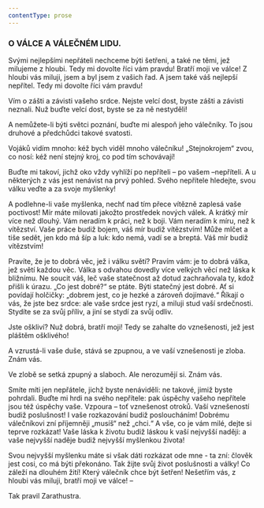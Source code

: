 ```yaml
---
contentType: prose
---
```


<section>

### O VÁLCE A VÁLEČNÉM LIDU.

Svými nejlepšími nepřáteli nechceme býti šetřeni, a také ne těmi, jež milujeme z hloubi. Tedy mi dovolte říci vám pravdu! Bratří moji ve válce! Z hloubi vás miluji, jsem a byl jsem z vašich řad. A jsem také váš nejlepší nepřítel. Tedy mi dovolte říci vám pravdu! 

Vím o zášti a závisti vašeho srdce. Nejste velcí dost, byste zášti a závisti neznali. Nuž buďte velcí dost, byste se za ně nestyděli! 

A nemůžete-li býti světci poznání, buďte mi alespoň jeho válečníky. To jsou druhové a předchůdci takové svatosti. 

Vojáků vidím mnoho: kéž bych viděl mnoho válečníku! „Stejnokrojem“ zvou, co nosí: kéž není stejný kroj, co pod tím schovávají!

Buďte mi takoví, jichž oko vždy vyhlíží po nepříteli – po vašem –nepříteli. A u některých z vás jest nenávist na prvý pohled. Svého nepřítele hledejte, svou válku veďte a za svoje myšlenky!

A podlehne-li vaše myšlenka, nechť nad tím přece vítězně zaplesá vaše poctivost! Mír máte milovati jakožto prostředek nových válek. A krátký mír více než dlouhý. Vám neradím k práci, než k boji. Vám neradím k míru, než k vítězství. Vaše práce budiž bojem, váš mír budiž vítězstvím! Může mlčet a tiše sedět, jen kdo má šíp a luk: kdo nemá, vadí se a breptá. Váš mír budiž vítězstvím!

Pravíte, že je to dobrá věc, jež i válku světí? Pravím vám: je to dobrá válka, jež světí každou věc. Válka s odvahou dovedly více velkých věcí než láska k bližnímu. Ne soucit váš, leč vaše statečnost až dotud zachraňovala ty, kdož přišli k úrazu. „Co jest dobré?“ se ptáte. Býti statečný jest dobré. Ať si povídají holčičky: „dobrem jest, co je hezké a zároveň dojímavé.“ Říkají o vás, že jste bez srdce: ale vaše srdce jest ryzí, a miluji stud vaší srdečnosti. Stydíte se za svůj příliv, a jiní se stydí za svůj odliv.

Jste oškliví? Nuž dobrá, bratří moji! Tedy se zahalte do vznešenosti, jež jest pláštěm ošklivého!

A vzrustá-li vaše duše, stává se zpupnou, a ve vaší vznešenosti je zloba. Znám vás.

Ve zlobě se setká zpupný a slaboch. Ale nerozumějí si. Znám vás.

Smíte míti jen nepřátele, jichž byste nenáviděli: ne takové, jimiž byste pohrdali. Buďte mi hrdi na svého nepřítele: pak úspěchy vašeho nepřítele jsou též úspěchy vaše. Vzpoura – toť vznešenost otroků. Vaší vznešeností budiž poslušnost! I vaše rozkazování budiž posloucháním! Dobrému válečníkovi zní příjemněji „musíš“ než „chci.“ A vše, co je vám milé, dejte si teprve rozkázat! Vaše láska k životu budiž láskou k vaší nejvyšší naději: a vaše nejvyšší naděje budiž nejvyšší myšlenkou života!

Svou nejvyšší myšlenku máte si však dáti rozkázat ode mne - ta zní: člověk jest cosi, co má býti překonáno. Tak žijte svůj život poslušnosti a války! Co záleží na dlouhém žití! Který válečník chce být šetřen! Nešetřím vás, z hloubi vás miluji, bratří moji ve válce! – 

</section>

<section>

Tak pravil Zarathustra.

</section>
